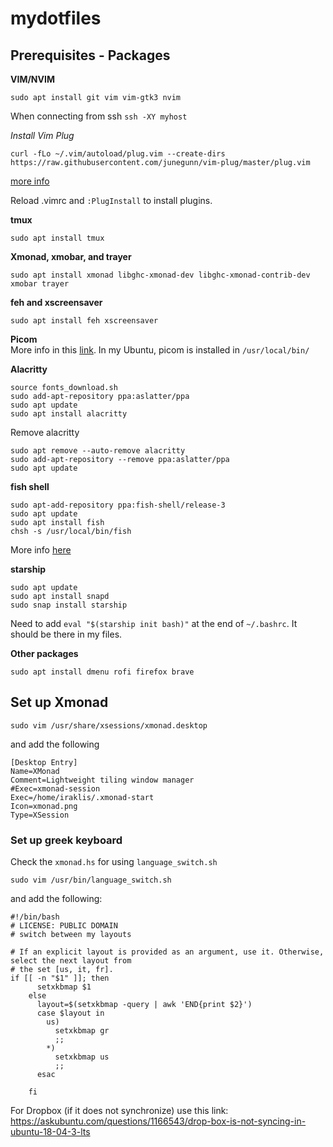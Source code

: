 # mydotfiles

## Prerequisites - Packages

**VIM/NVIM**  
```
sudo apt install git vim vim-gtk3 nvim
```
When connecting from ssh
`ssh -XY myhost`

*Install Vim Plug*  
```
curl -fLo ~/.vim/autoload/plug.vim --create-dirs https://raw.githubusercontent.com/junegunn/vim-plug/master/plug.vim
```
[more info](https://github.com/junegunn/vim-plug)

Reload .vimrc and `:PlugInstall` to install plugins.

**tmux**  
```
sudo apt install tmux
```

**Xmonad, xmobar, and trayer**  
```
sudo apt install xmonad libghc-xmonad-dev libghc-xmonad-contrib-dev xmobar trayer
```

**feh and xscreensaver**  
```
sudo apt install feh xscreensaver
```

**Picom**  
More info in this [link](https://github.com/yshui/picom/). In my Ubuntu, picom is installed in `/usr/local/bin/`  


**Alacritty**  
```
source fonts_download.sh
sudo add-apt-repository ppa:aslatter/ppa
sudo apt update
sudo apt install alacritty
```

Remove alacritty  
```
sudo apt remove --auto-remove alacritty
sudo add-apt-repository --remove ppa:aslatter/ppa
sudo apt update
```

**fish shell**  
```
sudo apt-add-repository ppa:fish-shell/release-3
sudo apt update
sudo apt install fish
chsh -s /usr/local/bin/fish
```
More info [here](https://github.com/fish-shell/fish-shell)  


**starship**  
```
sudo apt update
sudo apt install snapd
sudo snap install starship
```
Need to add `eval "$(starship init bash)"` at the end of `~/.bashrc`. It should be there in my files.  


**Other packages**  
```
sudo apt install dmenu rofi firefox brave
```


## Set up Xmonad

`sudo vim /usr/share/xsessions/xmonad.desktop`

and add the following

```
[Desktop Entry]
Name=XMonad
Comment=Lightweight tiling window manager
#Exec=xmonad-session
Exec=/home/iraklis/.xmonad-start
Icon=xmonad.png
Type=XSession
```

### Set up greek keyboard

Check the `xmonad.hs` for using `language_switch.sh` 

`sudo vim /usr/bin/language_switch.sh`

and add the following:

```
#!/bin/bash
# LICENSE: PUBLIC DOMAIN
# switch between my layouts

# If an explicit layout is provided as an argument, use it. Otherwise, select the next layout from
# the set [us, it, fr].
if [[ -n "$1" ]]; then
      setxkbmap $1
    else
      layout=$(setxkbmap -query | awk 'END{print $2}')
      case $layout in
        us)
          setxkbmap gr
          ;;
        *)
          setxkbmap us
          ;;
      esac
    
    fi
```

For Dropbox (if it does not synchronize) use this link:
https://askubuntu.com/questions/1166543/drop-box-is-not-syncing-in-ubuntu-18-04-3-lts
